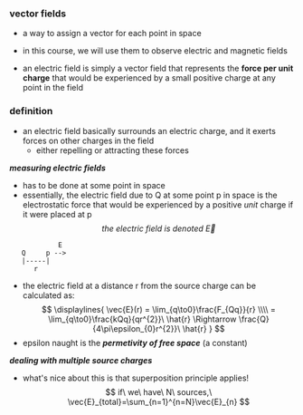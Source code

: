 ### vector fields
- a way to assign a vector for each point in space
- in this course, we will use them to observe electric and magnetic fields

- an electric field is simply a vector field that represents the **force per unit charge** that would be experienced by a small positive charge at any point in the field

### definition
- an electric field basically surrounds an electric charge, and it exerts forces on other charges in the field
	- either repelling or attracting these forces

***measuring electric fields***
- has to be done at some point in space
- essentially, the electric field due to Q at some point p in space is the electrostatic force that would be experienced by a positive *unit* charge if it were placed at p
$$
the\ electric\ field\ is\ denoted\ \vec{E}
$$
~~~
            E
   Q     p -->
   |-----|
	  r
~~~

- the electric field at a distance r from the source charge can be calculated as:
$$
\displaylines{
\vec{E}(r) = \lim_{q\to0}\frac{F_{Qq}}{r}
\\\\
= \lim_{q\to0}\frac{kQq}{qr^{2}}\ \hat{r}
\Rightarrow \frac{Q}{4\pi\epsilon_{0}r^{2}}\ \hat{r}
}
$$
- epsilon naught is the ***permetivity of free space*** (a constant)

***dealing with multiple source charges***
- what's nice about this is that superposition principle applies!
$$
if\ we\ have\ N\ sources,\ \vec{E}_{total}=\sum_{n=1}^{n=N}\vec{E}_{n}
$$
